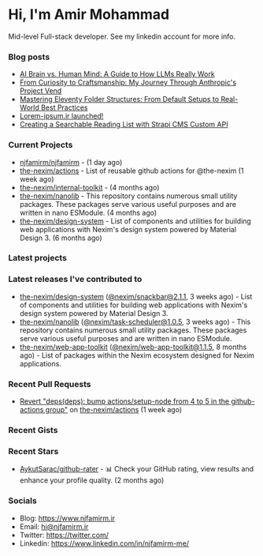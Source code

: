 # Hi, I'm Amir Mohammad

Mid-level Full-stack developer. See my linkedin account for more info.

### Blog posts

- [AI Brain vs. Human Mind: A Guide to How LLMs Really Work](https://www.njfamirm.ir/en/blog/ai-vs-human-brain/)
- [From Curiosity to Craftsmanship: My Journey Through Anthropic&#39;s Project Vend](https://www.njfamirm.ir/en/blog/learn-from-anthropic-project-vend/)
- [Mastering Eleventy Folder Structures: From Default Setups to Real-World Best Practices](https://www.njfamirm.ir/en/blog/eleventy-folder-structure-guide/)
- [Lorem-ipsum.ir launched!](https://www.njfamirm.ir/en/blog/lorem-ipsum-ir-launched/)
- [Creating a Searchable Reading List with Strapi CMS Custom API](https://www.njfamirm.ir/en/blog/strapi-custom-api/)


### Current Projects

- [njfamirm/njfamirm](https://github.com/njfamirm/njfamirm) -  (1 day ago)
- [the-nexim/actions](https://github.com/the-nexim/actions) - List of reusable github actions for @the-nexim (1 week ago)
- [the-nexim/internal-toolkit](https://github.com/the-nexim/internal-toolkit) -  (4 months ago)
- [the-nexim/nanolib](https://github.com/the-nexim/nanolib) - This repository contains numerous small utility packages. These packages serve various useful purposes and are written in nano ESModule. (4 months ago)
- [the-nexim/design-system](https://github.com/the-nexim/design-system) - List of components and utilities for building web applications with Nexim&#39;s design system powered by Material Design 3. (6 months ago)

### Latest projects


### Latest releases I've contributed to

- [the-nexim/design-system](https://github.com/the-nexim/design-system) ([@nexim/snackbar@2.1.1](https://github.com/the-nexim/design-system/releases/tag/%40nexim/snackbar%402.1.1), 3 weeks ago) - List of components and utilities for building web applications with Nexim&#39;s design system powered by Material Design 3.
- [the-nexim/nanolib](https://github.com/the-nexim/nanolib) ([@nexim/task-scheduler@1.0.5](https://github.com/the-nexim/nanolib/releases/tag/%40nexim/task-scheduler%401.0.5), 3 weeks ago) - This repository contains numerous small utility packages. These packages serve various useful purposes and are written in nano ESModule.
- [the-nexim/web-app-toolkit](https://github.com/the-nexim/web-app-toolkit) ([@nexim/web-app-toolkit@1.1.5](https://github.com/the-nexim/web-app-toolkit/releases/tag/%40nexim/web-app-toolkit%401.1.5), 8 months ago) - List of packages within the Nexim ecosystem designed for Nexim applications.

### Recent Pull Requests

- [Revert &#34;deps(deps): bump actions/setup-node from 4 to 5 in the github-actions group&#34;](https://github.com/the-nexim/actions/pull/7) on [the-nexim/actions](https://github.com/the-nexim/actions) (1 week ago)

### Recent Gists


### Recent Stars

- [AykutSarac/github-rater](https://github.com/AykutSarac/github-rater) - 📊 Check your GitHub rating, view results and enhance your profile quality. (2 months ago)

### Socials

- Blog: https://www.njfamirm.ir
- Email: hi@njfamirm.ir
- Twitter: https://twitter.com/
- Linkedin: https://www.linkedin.com/in/njfamirm-me/
